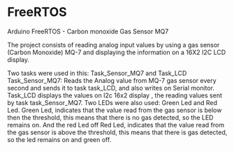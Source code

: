 # FreeRTOS

Arduino FreeRTOS - Carbon monoxide Gas Sensor MQ7

The project consists of reading analog input values by using a gas sensor (Carbon Monoxide) MQ-7 and displaying the information on a 16X2 I2C LCD display.

Two tasks were used in this:
Task_Sensor_MQ7 and Task_LCD
Task_Sensor_MQ7: Reads the Analog value from MQ-7 gas sensor every second and sends it to task task_LCD, and also writes on Serial monitor.
Task_LCD displays the values on I2c 16x2 display , the reading values sent by task task_Sensor_MQ7.
Two LEDs were also used:
Green Led and Red Led.
Green Led, indicates that the value read from the gas sensor is below then the threshold, this means that there is no gas detected, so the LED remains on. And the red Led off
Red Led, indicates that the value read from the gas sensor is above the threshold, this means that there is gas detected, so the led remains on and green off.
